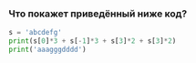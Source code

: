 ### Что покажет приведённый ниже код?
``` python
s = 'abcdefg'
print(s[0]*3 + s[-1]*3 + s[3]*2 + s[3]*2)
print('aaagggdddd')
```